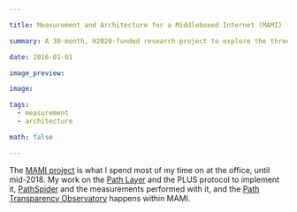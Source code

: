 ```yaml
---

title: Measurement and Architecture for a Middleboxed Internet (MAMI)

summary: A 30-month, H2020-funded research project to explore the three-way tussle among the increasing deployment of encryption in the Internet, the evolution of transport protocols, and the provision of network functions by middleboxes.

date: 2016-01-01

image_preview:

image:

tags:
  - measurement
  - architecture

math: false

---
```


The [MAMI project](https://mami-project.eu) is what I spend most of my time on at the office, until mid-2018. My work on the [Path Layer](/project/pathlayer) and the PLUS protocol to implement it, [PathSpider](https://pathspider.net/) and the measurements performed with it, and the [Path Transparency Observatory](https://observatory.mami-project.net) happens within MAMI.